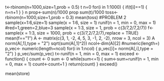 t<-rbinom(n=1000,size=1,prob = 0.5)
t
n=0
for(i in 1:1000)
{
if(t[i]==1)
{
  n=n+1
}
}
n
prop<-sum(n)/1000
prop
sum(t)/1000
toss<-rbinom(n=1000,size=1,prob = 0.3)
mean(toss)
#PROBLEM 2
sample(x=1:6,size=1)
sample(x = 1:6, size = 1)
runif(n = 1, min = 0, max = 1)
#red=1,green=2,blue=3
sample(x = 1:3, size = 1, prob = c(3/7,2/7,2/7))
f<-sample(x = 1:3, size = 1000, prob = c(3/7,2/7,2/7),replace = TRUE)
mean(f=="1")
A <- matrix(c(3, 1, -2, 4, 5, 3, -1, 2, -2), nrow = 3, ncol = 3)
A
norm(A[,1],type = "2")
sqrt(sum(A[,1]^2))
ncol<-dim(A)[2]
#numeric(length=)
p_vec<- numeric(length=ncol)
for(i in 1:ncol)
{
  p_vec[i]= norm(A[,i],type = "2")
}
p_vec/sum(p_vec)
t<-runif(n = 1, min = 0, max = 1)
exceed <- function()
{
  count <- 0
  sum <- 0
  while(sum<=1)
  {
    sum<-sum+runif(n = 1, min = 0, max = 1)
    count<-count+1
  }
  return(count)
}
exceed()

mean(store)
